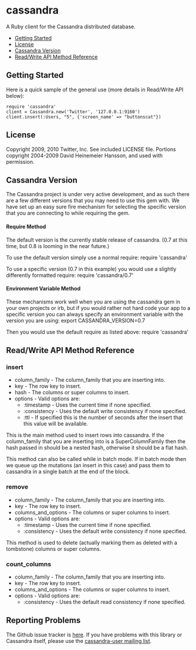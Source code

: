 # cassandra 
A Ruby client for the Cassandra distributed database.

* [Getting Started](#getting-started)
* [License](#license)
* [Cassandra Version](#cassandra-version)
* [Read/Write API Method Reference](#read-write-api-method-reference)

## Getting Started

Here is a quick sample of the general use (more details in Read/Write
API below):

    require 'cassandra'
    client = Cassandra.new('Twitter', '127.0.0.1:9160')
    client.insert(:Users, "5", {'screen_name' => "buttonscat"})

## License

Copyright 2009, 2010 Twitter, Inc. See included LICENSE file. Portions copyright 2004-2009 David Heinemeier Hansson, and used with permission.

## Cassandra Version

The Cassandra project is under very active development, and as such
there are a few different versions that you may need to use this gem
with.  We have set up an easy sure fire mechanism for selecting the
specific version that you are connecting to while requiring the gem.

#### Require Method
The default version is the currently stable release of cassandra.  (0.7
at this time, but 0.8 is looming in the near future.)

To use the default version simply use a normal require:
    require 'cassandra'

To use a specific version (0.7 in this example) you would use a 
slightly differently formatted require:
    require 'cassandra/0.7'

#### Environment Variable Method
These mechanisms work well when you are using the cassandra gem in your
own projects or irb, but if you would rather not hard code your app to a
specific version you can always specify an environment variable with the
version you are using:
    export CASSANDRA_VERSION=0.7

Then you would use the default require as listed above:
    require 'cassandra'

## Read/Write API Method Reference

### insert

* column\_family - The column\_family that you are inserting into.
* key - The row key to insert.
* hash - The columns or super columns to insert.
* options - Valid options are:
  * :timestamp - Uses the current time if none specified.
  * :consistency - Uses the default write consistency if none specified.
  * :ttl - If specified this is the number of seconds after the insert that this value will be available.

This is the main method used to insert rows into cassandra. If the
column\_family that you are inserting into is a SuperColumnFamily then
the hash passed in should be a nested hash, otherwise it should be a
flat hash.

This method can also be called while in batch mode. If in batch mode
then we queue up the mutations (an insert in this case) and pass them to
cassandra in a single batch at the end of the block.

### remove

* column\_family - The column\_family that you are inserting into.
* key - The row key to insert.
* columns\_and\_options - The columns or super columns to insert.
* options - Valid options are:
  * :timestamp - Uses the current time if none specified.
  * :consistency - Uses the default write consistency if none specified.

This method is used to delete (actually marking them as deleted with a
tombstone) columns or super columns.

### count\_columns

* column\_family - The column\_family that you are inserting into.
* key - The row key to insert.
* columns\_and\_options - The columns or super columns to insert.
* options - Valid options are:
  * :consistency - Uses the default read consistency if none specified.

## Reporting Problems

The Github issue tracker is [here](http://github.com/fauna/cassandra/issues). If you have problems with this library or Cassandra itself, please use the [cassandra-user mailing list](http://mail-archives.apache.org/mod_mbox/incubator-cassandra-user/).
